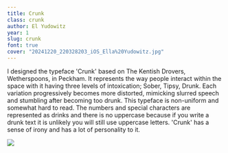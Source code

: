 ```yaml
---
title: Crunk
class: crunk
author: El Yudowitz
year: 1
slug: crunk
font: true
cover: "20241220_220328203_iOS_Ella%20Yudowitz.jpg"
---
```


I designed the typeface 'Crunk' based on The Kentish Drovers, Wetherspoons, in Peckham.
It represents the way people interact within the space with it having three levels of intoxication; Sober, Tipsy, Drunk. Each variation progressively becomes more distorted, mimicking slurred speech and stumbling after becoming too drunk. This typeface is non-uniform and somewhat hard to read.
The numbers and special characters are represented as drinks and there is no uppercase because if you write a drunk text it is unlikely you will still use uppercase letters.
'Crunk' has a sense of irony and has a lot of personality to it.

![](/images/20241220_220328203_iOS_Ella%20Yudowitz.jpg)
